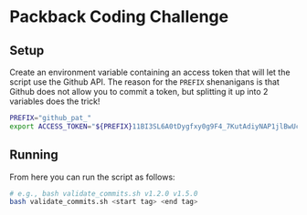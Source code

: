 # Packback Coding Challenge

## Setup
Create an environment variable containing an access token that will let the script use the Github API. The reason for the `PREFIX` shenanigans is that Github does not allow you to commit a token, but splitting it up into 2 variables does the trick!
```bash
PREFIX="github_pat_"
export ACCESS_TOKEN="${PREFIX}11BI3SL6A0tDygfxy0g9F4_7KutAdiyNAP1jlBwUcTaF1cDNw9eDciZ7OEkWrk6t6bOJQXVJYRW5S38WRl"
```

## Running

From here you can run the script as follows:
```bash
# e.g., bash validate_commits.sh v1.2.0 v1.5.0
bash validate_commits.sh <start tag> <end tag>
```
